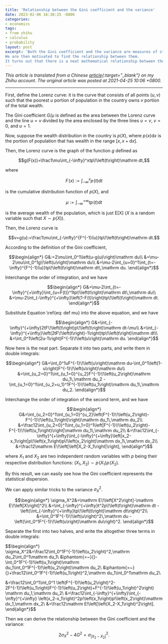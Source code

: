 ```yaml
---
title: 'Relationship between the Gini coefficient and the variance'
date: 2023-02-06 16:38:25 -0800
categories:
- economics
tags:
- from zhihu
- calculus
- probability
layout: post
excerpt: 'Both the Gini coefficient and the variance are measures of statistical dispersion.
We are then motivated to find the relationship between them.
It turns out that there is a neat mathematical relationship between them.'
---
```


*This article is translated from a
Chinese [article](https://zhuanlan.zhihu.com/p/367530273){:target="_blank"} on my Zhihu account.
The original article was posted at 2021-04-25 10:06 +0800.*

---

First, define the Lorenz curve:
it is the curve that consists of all points $(u,v)$ such that
the poorest $u$ portion of population in the country owns $v$ portion of the total wealth.

The Gini coefficient $G/\mu$ is defined as the area between the Lorenz curve and the line $u=v$
divided by the area enclosed by the three lines $u=v$, $v=0$, and $u=1$.

Now, suppose the wealth distribution in the country is $p(X)$,
where $p\!\left(x\right)\mathrm dx$ is the portion of population that has wealth
in the range $[x,x+\mathrm dx]$.

Then, the Lorenz curve is the graph of the function $g$ defined as

$$g(F(x))=\frac1\mu\int_{-\infty}^xtp\!\left(t\right)\mathrm dt,$$

where

$$F\!\left(x\right):=\int_{-\infty}^xp\!\left(t\right)\mathrm dt$$

is the cumulative distribution function of $p(X)$, and

$$\begin{equation}
\label{eq: def mu}
\mu:=\int_{-\infty}^{+\infty}tp\!\left(t\right)\mathrm dt
\end{equation}$$

is the average wealth of the population, which is just $\mathrm E[\mathrm X]$
($X$ is a random variable such that $X\sim p(X)$).

Then, the Lorenz curve is

$$v=g(u):=\frac1\mu\int_{-\infty}^{F^{-1}(u)}tp\!\left(t\right)\mathrm dt.$$

According to the definition of the Gini coefficient,

$$\begin{align*}
G&:=2\mu\int_0^1\left(u-g(u)\right)\mathrm du\\
&=\mu-2\mu\int_0^1g\!\left(u\right)\mathrm du\\
&=\mu-2\int_{u=0}^1\int_{t=-\infty}^{F^{-1}(u)}tp\!\left(t\right)\mathrm dt\,\mathrm du.
\end{align*}$$

Interchange the order of integration, and we have

$$\begin{align*}
G&=\mu-2\int_{t=-\infty}^{+\infty}\int_{u=F(t)}^1tp\!\left(t\right)\mathrm dt\,\mathrm du\\
&=\mu-2\int_{-\infty}^{+\infty}\left(1-F(t)\right)tp\!\left(t\right)\mathrm dt.
\end{align*}$$

Substitute Equation \ref{eq: def mu} into the above equation, and we have

$$\begin{align*}
G&=\int_{-\infty}^{+\infty}2tF\!\left(t\right)p\!\left(t\right)\mathrm dt-\mu\\
&=\int_{-\infty}^{+\infty}\left(2tF\!\left(t\right)-1\right)tp\!\left(t\right)\mathrm dt\\
&=\int_0^1\left(2u-1\right)F^{-1}\!\left(u\right)\mathrm du.
\end{align*}$$

Now here is the neat part.
Separate it into two parts, and write them in double integrals:

$$\begin{align*}
G&=\int_0^1uF^{-1}\!\left(u\right)\mathrm du-\int_0^1\left(1-u\right)F^{-1}\!\left(u\right)\mathrm du\\
&=\int_{u_2=0}^1\int_{u_1=0}^{u_2}F^{-1}\!\left(u_2\right)\mathrm du_1\,\mathrm du_2
-\int_{u_1=0}^1\int_{u_2=u_1}^1F^{-1}\!\left(u_1\right)\mathrm du_1\,\mathrm du_2.
\end{align*}$$

Interchange the order of integration of the second term, and we have

$$\begin{align*}
G&=\int_{u_2=0}^1\int_{u_1=0}^{u_2}\left(F^{-1}\!\left(u_2\right)-F^{-1}\!\left(u_1\right)\right)\mathrm du_1\,\mathrm du_2\\
&=\frac12\int_{u_2=0}^1\int_{u_1=0}^1\left|F^{-1}\!\left(u_2\right)-F^{-1}\!\left(u_1\right)\right|\mathrm du_1\,\mathrm du_2\\
&=\frac12\int_{-\infty}^{+\infty}\int_{-\infty}^{+\infty}\left|x_2-x_1\right|p\!\left(x_1\right)p\!\left(x_2\right)\mathrm dx_1\,\mathrm dx_2\\
&=\frac12\mathrm E\!\left[\left|X_2-X_1\right|\right],
\end{align*}$$

where $X_1$ and $X_2$ are two independent random variables with $p$ being their respective distribution functions:
$\left(X_1,X_2\right)\sim p\!\left(X_1\right)p\!\left(X_2\right)$.

By this result, we can easily see how the Gini coefficient represents the statistical dispersion.

We can apply similar tricks to the variance $\sigma_X^2$.

$$\begin{align*}
\sigma_X^2&=\mathrm E\!\left[X^2\right]-\mathrm E\!\left[X\right]^2\\
&=\int_{-\infty}^{+\infty}t^2p\!\left(t\right)\mathrm dt
-\left(\int_{-\infty}^{+\infty}tp\!\left(t\right)\mathrm dt\right)^2\\
&=\int_0^1F^{-1}\!\left(u\right)^2\,\mathrm du
-\left(\int_0^1F^{-1}\!\left(u\right)\mathrm du\right)^2.
\end{align*}$$

Separate the first into two halves, and write the altogether three terms in double integrals:

$$\begin{align*}
\sigma_X^2&=\frac12\int_0^1F^{-1}\!\left(u_2\right)^2\,\mathrm du_2\int_0^1\mathrm du_1\\
&\phantom{=~}{}-\int_0^1F^{-1}\!\left(u_1\right)\mathrm du_1\int_0^1F^{-1}\!\left(u_2\right)\mathrm du_2\\
&\phantom{=~}{}+\frac12\int_0^1F^{-1}\!\left(u_1\right)^2\,\mathrm du_1\int_0^1\mathrm du_2\\

&=\frac12\int_0^1\int_0^1
\left(F^{-1}\!\left(u_2\right)^2-2F^{-1}\!\left(u_1\right)F^{-1}\!\left(u_2\right)+F^{-1}\!\left(u_1\right)^2\right)
\mathrm du_1\,\mathrm du_2\\
&=\frac12\int_{-\infty}^{+\infty}\int_{-\infty}^{+\infty}
\left(x_2-x_1\right)^2p\!\left(x_1\right)p\!\left(x_2\right)\mathrm dx_1\,\mathrm dx_2\\
&=\frac12\mathrm E\!\left[\left(X_2-X_1\right)^2\right].
\end{align*}$$

Then we can derive the relationship between the Gini coefficient and the variance:

$$2\sigma_X^2-4G^2=\sigma_{\left|X_2-X_2\right|}^2.$$
